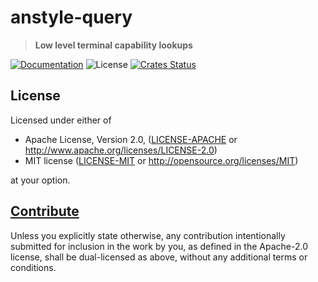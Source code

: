 # anstyle-query

> **Low level terminal capability lookups**

[![Documentation](https://img.shields.io/badge/docs-master-blue.svg)][Documentation]
![License](https://img.shields.io/crates/l/anstyle-query.svg)
[![Crates Status](https://img.shields.io/crates/v/anstyle-query.svg)](https://crates.io/crates/anstyle-query)

## License

Licensed under either of

* Apache License, Version 2.0, ([LICENSE-APACHE](LICENSE-APACHE) or <http://www.apache.org/licenses/LICENSE-2.0>)
* MIT license ([LICENSE-MIT](LICENSE-MIT) or <http://opensource.org/licenses/MIT>)

at your option.

## [Contribute](../../CONTRIBUTING.md)

Unless you explicitly state otherwise, any contribution intentionally
submitted for inclusion in the work by you, as defined in the Apache-2.0
license, shall be dual-licensed as above, without any additional terms or
conditions.

[Documentation]: https://docs.rs/anstyle-query
